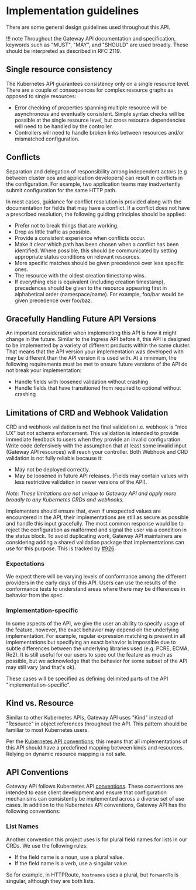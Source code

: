 # Implementation guidelines

There are some general design guidelines used throughout this API.

!!! note
    Throughout the Gateway API documentation and specification,
    keywords such as "MUST", "MAY", and "SHOULD" are used
    broadly. These should be interpreted as described in RFC 2119.

## Single resource consistency

The Kubernetes API guarantees consistency only on a single resource level. There
are a couple of consequences for complex resource graphs as opposed to single
resources:

*   Error checking of properties spanning multiple resource will be asynchronous
    and eventually consistent. Simple syntax checks will be possible at the
    single resource level, but cross resource dependencies will need to be
    handled by the controller.
*   Controllers will need to handle broken links between resources and/or
    mismatched configuration.

## Conflicts

Separation and delegation of responsibility among independent actors (e.g
between cluster ops and application developers) can result in conflicts in the
configuration. For example, two application teams may inadvertently submit
configuration for the same HTTP path.

In most cases, guidance for conflict resolution is provided along with the
documentation for fields that may have a conflict. If a conflict does not have a
prescribed resolution, the following guiding principles should be applied:

* Prefer not to break things that are working.
* Drop as little traffic as possible.
* Provide a consistent experience when conflicts occur.
* Make it clear which path has been chosen when a conflict has been identified.
  Where possible, this should be communicated by setting appropriate status
  conditions on relevant resources.
* More specific matches should be given precedence over less specific ones.
* The resource with the oldest creation timestamp wins.
* If everything else is equivalent (including creation timestamp), precedences
  should be given to the resource appearing first in alphabetical order
  (namespace/name). For example, foo/bar would be given precedence over foo/baz.

## Gracefully Handling Future API Versions

An important consideration when implementing this API is how it might change in
the future. Similar to the Ingress API before it, this API is designed to be
implemented by a variety of different products within the same cluster. That
means that the API version your implementation was developed with may be
different than the API version it is used with. At a minimum, the following
requirements must be met to ensure future versions of the API do not break your
implementation:

* Handle fields with loosened validation without crashing
* Handle fields that have transitioned from required to optional without
  crashing

## Limitations of CRD and Webhook Validation

CRD and webhook validation is not the final validation i.e. webhook is "nice UX"
but not schema enforcement. This validation is intended to provide immediate
feedback to users when they provide an invalid configuration. Write code
defensively with the assumption that at least some invalid input (Gateway API
resources) will reach your controller. Both Webhook and CRD validation is not
fully reliable because it:

* May not be deployed correctly.
* May be loosened in future API releases. (Fields may contain values with less
  restrictive validation in newer versions of the API). 

*Note: These limitations are not unique to Gateway API and apply more broadly to
any Kubernetes CRDs and webhooks.*

Implementers should ensure that, even if unexpected values are encountered in
the API, their implementations are still as secure as possible and handle this
input gracefully. The most common response would be to reject the configuration
as malformed and signal the user via a condition in the status block. To avoid
duplicating work, Gateway API maintainers are considering adding a shared
validation package that implementations can use for this purpose. This is
tracked by [#926](https://github.com/kubernetes-sigs/gateway-api/issues/926).

### Expectations

We expect there will be varying levels of conformance among the
different providers in the early days of this API. Users can use the
results of the conformance tests to understand areas where there may
be differences in behavior from the spec.

### Implementation-specific

In some aspects of the API, we give the user an ability to specify usage of the
feature, however, the exact behavior may depend on the underlying
implementation. For example, regular expression matching is present in all
implementations but specifying an exact behavior is impossible due to
subtle differences between the underlying libraries used (e.g. PCRE, ECMA,
Re2). It is still useful for our users to spec out the feature as much as
possible, but we acknowledge that the behavior for some subset of the API may
still vary (and that's ok).

These cases will be specified as defining delimited parts of the API
"implementation-specific".


## Kind vs. Resource

Similar to other Kubernetes APIs, Gateway API uses "Kind" instead of "Resource"
in object references throughout the API. This pattern should be familiar to
most Kubernetes users.

Per the [Kubernetes API conventions][1], this means that all implementations of
this API should have a predefined mapping between kinds and resources. Relying
on dynamic resource mapping is not safe.

## API Conventions

Gateway API follows Kubernetes API [conventions][1]. These conventions
are intended to ease client development and ensure that configuration
mechanisms can consistently be implemented across a diverse set of use
cases. In addition to the Kubernetes API conventions, Gateway API has the
following conventions:

### List Names

Another convention this project uses is for plural field names for lists
in our CRDs. We use the following rules:

- If the field name is a noun, use a plural value.
- If the field name is a verb, use a singular value.

So for example, in HTTPRoute, `hostnames` uses a plural, but `forwardTo` is singular,
although they are both lists.

[1]: https://github.com/kubernetes/community/blob/master/contributors/devel/sig-architecture/api-conventions.md

